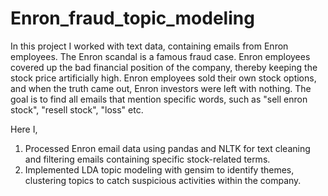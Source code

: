 # Enron_fraud_topic_modeling

In this project I worked with text data, containing emails from Enron employees. The Enron scandal is a famous fraud case. Enron employees covered up the bad financial position of the company, thereby keeping the stock price artificially high. Enron employees sold their own stock options, and when the truth came out, Enron investors were left with nothing. The goal is to find all emails that mention specific words, such as "sell enron stock", "resell stock", "loss" etc.

Here I,
1) Processed Enron email data using pandas and NLTK for text cleaning and filtering emails containing specific stock-related terms.
2) Implemented LDA topic modeling with gensim to identify themes, clustering topics to catch suspicious activities within the company.


    
